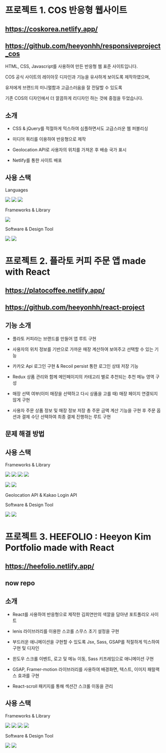 # 프로젝트 1. COS 반응형 웹사이트

## https://coskorea.netlify.app/

## https://github.com/heeyonhh/responsiveproject_cos

HTML, CSS, Javascript를 사용하여 만든 반응형 웹 표준 사이트입니다.

COS 공식 사이트의 레이아웃 디자인과 기능을 유사하게 보이도록 제작하였으며,

유저에게 브랜드의 미니멀함과 고급스러움을 잘 전달할 수 있도록

기존 COS의 디자인에서 더 깔끔하게 리디자인 하는 것에 중점을 두었습니다.

## 소개

- CSS & jQuery를 적절하게 믹스하여 심플하면서도 고급스러운 웹 퍼블리싱

- 미디어 쿼리를 이용하여 반응형으로 제작
  
- Geolocation API로 사용자의 위치를 가져온 후 배송 국가 표시
  
- Netlify를 통한 사이트 배포

## 사용 스택

Languages

<img src="https://img.shields.io/badge/html-E34F26?style=for-the-badge&logo=html5&logoColor=white"> <img src="https://img.shields.io/badge/css-1572B6?style=for-the-badge&logo=css3&logoColor=white"> <img src="https://img.shields.io/badge/javascript-F7DF1E?style=for-the-badge&logo=javascript&logoColor=black">

Frameworks & Library

<img src="https://img.shields.io/badge/jquery-0769AD?style=for-the-badge&logo=jquery&logoColor=white">

Software & Design Tool
  
<img src="https://img.shields.io/badge/github-181717?style=for-the-badge&logo=github&logoColor=white"> <img src="https://img.shields.io/badge/figma-F24E1E?style=for-the-badge&logo=figma&logoColor=white">




# 프로젝트 2. 플라토 커피 주문 앱 made with React

## https://platocoffee.netlify.app/

## https://github.com/heeyonhh/react-project

## 기능 소개

- 플라토 커피라는 브랜드를 만들어 앱 루트 구현

- 사용자의 위치 정보를 기반으로 가까운 매장 계산하여 보여주고 선택할 수 있는 기능

- 카카오 Api 로그인 구현 & Recoil persist 통한 로그인 상태 저장 기능

- Redux 상품 관리와 함께 메인페이지의 카테고리 별로 추천되는 추천 메뉴 영역 구성

- 매장 선택 여부(이미 매장을 선택하고 다시 상품을 고를 때) 매장 페이지 연결되지 않게 구현

- 사용자 주문 상품 정보 및 매장 정보 저장 총 주문 금액 계산 기능을 구현 후 주문 옵션과 결제 수단 선택하여 최종 결제 진행하는 루트 구현

## 문제 해결 방법

## 사용 스택

Frameworks & Library

<img src="https://img.shields.io/badge/react-61DAFB?style=for-the-badge&logo=react&logoColor=black"> <img src="https://img.shields.io/badge/reactrouter-CA4245?style=for-the-badge&logo=reactrouter&logoColor=white"> <img src="https://img.shields.io/badge/redux-764ABC?style=for-the-badge&logo=redux&logoColor=white"> <img src="https://img.shields.io/badge/recoil-3578E5?style=for-the-badge&logo=recoil&logoColor=white">

<img src="https://img.shields.io/badge/bootstrap-7952B3?style=for-the-badge&logo=bootstrap&logoColor=white"> <img src="https://img.shields.io/badge/mui-007FFF?style=for-the-badge&logo=mui&logoColor=white">

Geolocation API & Kakao Login API

Software & Design Tool

<img src="https://img.shields.io/badge/github-181717?style=for-the-badge&logo=github&logoColor=white"> <img src="https://img.shields.io/badge/figma-F24E1E?style=for-the-badge&logo=figma&logoColor=white">




# 프로젝트 3. HEEFOLIO : Heeyon Kim Portfolio made with React

## https://heefolio.netlify.app/

## now repo

## 소개

- React를 사용하여 반응형으로 제작한 김희연만의 색깔을 담아낸 포트폴리오 사이트

- lenis 라이브러리를 이용한 스코롤 스무스 초기 설정을 구현

- 부드러운 애니메이션을 구현할 수 있도록 Jsx, Sass, GSAP를 적절하게 믹스하여 구현 및 디자인

- 윈도우 스크롤 이벤트, 로고 및 메뉴 이동, Sass 키프레임으로 애니메이션 구현
  
- GSAP, Framer-motion 라이브러리를 사용하여 배경화면, 텍스트, 이미지 패럴랙스 효과를 구현

- React-scroll 패키지를 통해 섹션간 스크롤 이동을 관리

## 사용 스택

Frameworks & Library

<img src="https://img.shields.io/badge/react-61DAFB?style=for-the-badge&logo=react&logoColor=black"> <img src="https://img.shields.io/badge/sass-CC6699?style=for-the-badge&logo=sass&logoColor=white"> <img src="https://img.shields.io/badge/sap-0FAAFF?style=for-the-badge&logo=sap&logoColor=white"> <img src="https://img.shields.io/badge/framer-0055FF?style=for-the-badge&logo=framer&logoColor=white">

Software & Design Tool

<img src="https://img.shields.io/badge/github-181717?style=for-the-badge&logo=github&logoColor=white"> <img src="https://img.shields.io/badge/figma-F24E1E?style=for-the-badge&logo=figma&logoColor=white">
